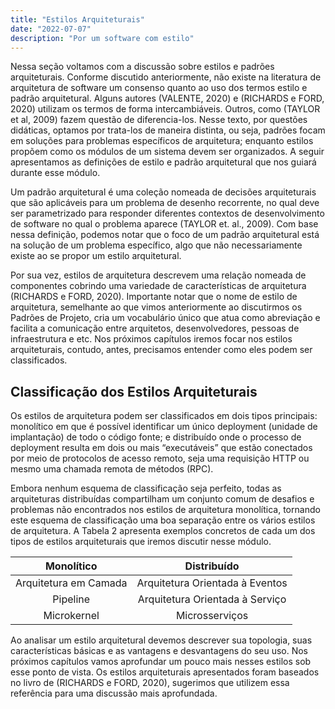 ```yaml
---
title: "Estilos Arquiteturais"
date: "2022-07-07"
description: "Por um software com estilo"
---
```


Nessa seção voltamos com a discussão sobre estilos e padrões arquiteturais. Conforme discutido anteriormente, não existe na literatura de arquitetura de software um consenso quanto ao uso dos termos estilo e padrão arquitetural. Alguns autores (VALENTE, 2020) e (RICHARDS e FORD, 2020) utilizam os termos de forma intercambiáveis. Outros, como (TAYLOR et al, 2009) fazem questão de diferencia-los.  Nesse texto, por questões didáticas, optamos por trata-los de maneira distinta, ou seja, padrões focam em soluções para problemas específicos de arquitetura; enquanto estilos propõem como os módulos de um sistema devem ser organizados. A seguir apresentamos as definições de estilo e padrão arquitetural que nos guiará durante esse módulo. 

Um padrão arquitetural é uma coleção nomeada de decisões arquiteturais que são
aplicáveis para um problema de desenho recorrente, no qual deve ser
parametrizado para responder diferentes contextos de desenvolvimento de software
no qual o problema aparece (TAYLOR et. al., 2009). Com base nessa definição,
podemos notar que o foco de um padrão arquitetural está na solução de um
problema específico, algo que não necessariamente existe ao se propor um estilo
arquitetural.  

Por sua vez, estilos de arquitetura descrevem uma relação nomeada de componentes
cobrindo uma variedade de características de arquitetura (RICHARDS e FORD,
2020). Importante notar que o nome de estilo de arquitetura, semelhante ao que
vimos anteriormente ao discutirmos os Padrões de Projeto, cria um vocabulário
único que atua como abreviação e facilita a comunicação entre arquitetos,
desenvolvedores, pessoas de infraestrutura e etc. Nos próximos capítulos iremos
focar nos estilos arquiteturais, contudo, antes, precisamos entender como eles
podem ser classificados.  

## Classificação dos Estilos Arquiteturais

Os estilos de arquitetura podem ser classificados em dois tipos principais:
monolítico em que é possível identificar um único deployment (unidade de
implantação) de todo o código fonte; e distribuído onde o processo de deployment
resulta em dois ou mais “executáveis” que estão conectados por meio de
protocolos de acesso remoto, seja uma requisição HTTP ou mesmo uma chamada
remota de métodos (RPC).

Embora nenhum esquema de classificação seja perfeito, todas as arquiteturas
distribuídas compartilham um conjunto comum de desafios e problemas não
encontrados nos estilos de arquitetura monolítica, tornando este esquema de
classificação uma boa separação entre os vários estilos de arquitetura. A Tabela
2  apresenta exemplos concretos de cada um dos tipos de estilos arquiteturais
que iremos discutir nesse módulo.

|     **Monolítico**    |         **Distribuído**         |
|:---------------------:|:-------------------------------:|
| Arquitetura em Camada | Arquitetura Orientada à Eventos |
|        Pipeline       | Arquitetura Orientada à Serviço |
|      Microkernel      |          Microsserviços         |

Ao analisar um estilo arquitetural devemos descrever sua topologia, suas
características básicas e as vantagens e desvantagens do seu uso. Nos próximos
capítulos vamos aprofundar um pouco mais nesses estilos sob esse ponto de vista.
Os estilos arquiteturais apresentados foram baseados no livro de (RICHARDS e
FORD, 2020), sugerimos que utilizem essa referência para uma discussão mais
aprofundada.

[^Valente,2020]:
    Marco Túlio Valente. Engenharia de Software Moderna: Princípios e Práticas
    para Desenvolvimento de Software com Produtividade, 2020.
